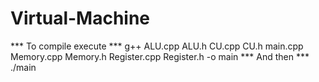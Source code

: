 # Virtual-Machine
*** To compile execute 
*** g++ ALU.cpp ALU.h CU.cpp CU.h main.cpp Memory.cpp Memory.h Register.cpp Register.h -o main
*** And then 
*** ./main
